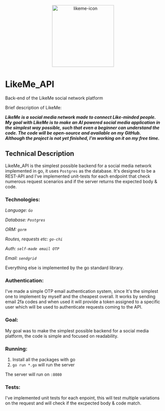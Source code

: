 <div align="center">
  <img src="https://github.com/user-attachments/assets/fd4e29ff-aca9-4a37-ad11-d09a4097e9af" alt="likeme-icon" width="200" />
</div>

# LikeMe_API

Back-end of the LikeMe social network platform

Brief description of LikeMe:

***LikeMe is a social media network made to connect Like-minded people. My goal with LikeMe is to make an AI powered social media application in the simplest way possible, such that even a beginner can understand the code. The code will be open-source and available on my GitHub. Although the project is not yet finished, I'm working on it on my free time.***

## Technical Description

LikeMe_API is the simplest possible backend for a social media network implemented in go, it uses `Postgres` as the database. It's designed to be a REST-API and I've implemented unit-tests for each endpoint that check numerous request scenarios and if the server returns the expected body & code.

### Technologies:

*Language: `Go`*

*Database: `Postgres`*

*ORM: `gorm`*

*Routes, requests etc: `go-chi`*

*Auth: `self-made email OTP`*

*Email: `sendgrid`*

Everything else is implemented by the go standard library.

### Authentication:

I've made a simple OTP email authentication system, since It's the simplest one to implement by myself and the cheapest overall.
It works by sending email 2fa codes and when used it will provide a token assigned to a specific user which will be used to authenticate requests coming to the API.

### Goal:

My goal was to make the simplest possible backend for a social media platform, the code is simple and focused on readability.

### Running:

1. Install all the packages with go
2. `go run *.go` will run the server

The server will run on `:8080`

### Tests:

I've implemented unit tests for each enpoint, this will test multiple variations on the request and will check if the excpected body & code match.
